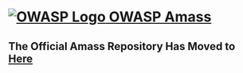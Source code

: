 # [![OWASP Logo](https://github.com/OWASP/Amass/blob/master/images/owasp_logo.png) OWASP Amass](https://github.com/OWASP/Amass)

## The Official Amass Repository Has Moved to [Here](https://github.com/OWASP/Amass)